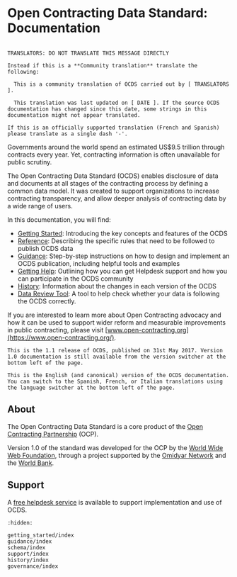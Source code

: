 Open Contracting Data Standard: Documentation
=============================================

```{localization-note}

TRANSLATORS: DO NOT TRANSLATE THIS MESSAGE DIRECTLY

Instead if this is a **Community translation** translate the following:

  This is a community translation of OCDS carried out by [ TRANSLATORS ]. 

  This translation was last updated on [ DATE ]. If the source OCDS documentation has changed since this date, some strings in this documentation might not appear translated. 

If this is an officially supported translation (French and Spanish) please translate as a single dash '-'. 
```

Governments around the world spend an estimated US$9.5 trillion through contracts every year. Yet, contracting information is often unavailable for public scrutiny.

The Open Contracting Data Standard (OCDS) enables disclosure of data and documents at all stages of the contracting process by defining a common data model. It was created to support organizations to increase contracting transparency, and allow deeper analysis of contracting data by a wide range of users.

In this documentation, you will find:

* [Getting Started](getting_started/index): Introducing the key concepts and features of the OCDS
* [Reference](schema/index): Describing the specific rules that need to be followed to publish OCDS data
* [Guidance](guidance/index): Step-by-step instructions on how to design and implement an OCDS publication, including helpful tools and examples 
* [Getting Help](support/index): Outlining how you can get Helpdesk support and how you can participate in the OCDS community
* [History](history/index): Information about the changes in each version of the OCDS 
* [Data Review Tool](https://standard.open-contracting.org/review/): A tool to help check whether your data is following the OCDS correctly. 

If you are interested to learn more about Open Contracting advocacy and how it can be used to support wider reform and measurable improvements in public contracting, please visit [www.open-contracting.org](https://www.open-contracting.org/).

```{note}
This is the 1.1 release of OCDS, published on 31st May 2017. Version 1.0 documentation is still available from the version switcher at the bottom left of the page.

This is the English (and canonical) version of the OCDS documentation. You can switch to the Spanish, French, or Italian translations using the language switcher at the bottom left of the page.
```

## About

The Open Contracting Data Standard is a core product of the [Open Contracting Partnership](http://www.open-contracting.org) (OCP). 

Version 1.0 of the standard was developed for the OCP by the [World Wide Web Foundation](http://www.webfoundation.org), through a project supported by the [Omidyar Network](http://www.omidyar.com) and the [World Bank](http://www.worldbank.org).

## Support

A [free helpdesk service](support/index) is available to support implementation and use of OCDS.

```{toctree}
:hidden:

getting_started/index
guidance/index
schema/index
support/index
history/index
governance/index
```
